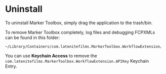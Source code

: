 # Uninstall

To uninstall Marker Toolbox, simply drag the application to the trash/bin.

To remove Marker Toolbox completely, log files and debugging FCPXMLs can be found in this folder:

```
~/Library/Containers/com.latenitefilms.MarkerToolbox.WorkflowExtension/
```

You can use **Keychain Access** to remove the `com.latenitefilms.MarkerToolbox.WorkflowExtension.APIKey` Keychain Entry.
